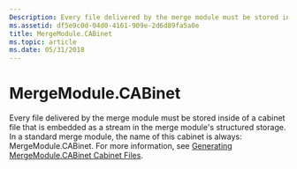 ```yaml
---
Description: Every file delivered by the merge module must be stored inside of a cabinet file that is embedded as a stream in the merge module's structured storage.
ms.assetid: df5e9c0d-04d0-4161-909e-2d6d89fa5a0e
title: MergeModule.CABinet
ms.topic: article
ms.date: 05/31/2018
---
```


# MergeModule.CABinet

Every file delivered by the merge module must be stored inside of a cabinet file that is embedded as a stream in the merge module's structured storage. In a standard merge module, the name of this cabinet is always: MergeModule.CABinet. For more information, see [Generating MergeModule.CABinet Cabinet Files](generating-mergemodule-cabinet-cabinet-files.md).

 

 



